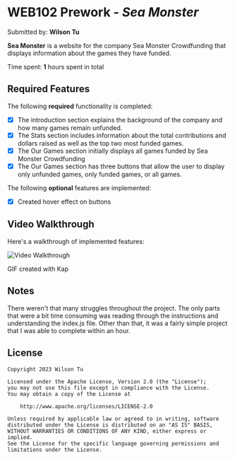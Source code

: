 # WEB102 Prework - _Sea Monster_

Submitted by: **Wilson Tu**

**Sea Monster** is a website for the company Sea Monster Crowdfunding that displays information about the games they have funded.

Time spent: **1** hours spent in total

## Required Features

The following **required** functionality is completed:

- [x] The introduction section explains the background of the company and how many games remain unfunded.
- [x] The Stats section includes information about the total contributions and dollars raised as well as the top two most funded games.
- [x] The Our Games section initially displays all games funded by Sea Monster Crowdfunding
- [x] The Our Games section has three buttons that allow the user to display only unfunded games, only funded games, or all games.

The following **optional** features are implemented:

- [x] Created hover effect on buttons

## Video Walkthrough

Here's a walkthrough of implemented features:

<img src="https://im4.ezgif.com/tmp/ezgif-4-9e059688f2.gif" title="Video Walkthrough" width="" alt="Video Walkthrough"/>

<!-- Replace this with whatever GIF tool you used! -->

GIF created with Kap

## Notes

There weren't that many struggles throughout the project. The only parts that were a bit time consuming was reading through the instructions and understanding the index.js file. Other than that, it was a fairly simple project that I was able to complete within an hour.

## License

    Copyright 2023 Wilson Tu

    Licensed under the Apache License, Version 2.0 (the "License");
    you may not use this file except in compliance with the License.
    You may obtain a copy of the License at

        http://www.apache.org/licenses/LICENSE-2.0

    Unless required by applicable law or agreed to in writing, software
    distributed under the License is distributed on an "AS IS" BASIS,
    WITHOUT WARRANTIES OR CONDITIONS OF ANY KIND, either express or implied.
    See the License for the specific language governing permissions and
    limitations under the License.
